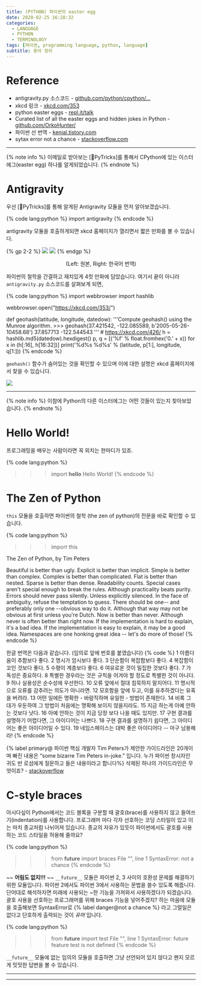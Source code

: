 ```yaml
---
title: (PYTHON) 파이썬의 easter egg
date: 2020-02-25 16:28:32
categories:
  - LANGUAGE
  - PYTHON
  - TERMINOLOGY
tags: [파이썬, programming language, python, language]
subtitle: 용어 정리
---
```


# Reference

- antigravity.py 소스코드 - [github.com/python/cpython/...](https://github.com/python/cpython/blob/master/Lib/antigravity.py#L7-L17)
- xkcd 링크 - [xkcd.com/353](https://xkcd.com/353/)
- python easter eggs - [repl.it/talk](https://repl.it/talk/share/Python-Easter-Egg/25634)
- Curated list of all the easter eggs and hidden jokes in Python - [github.com/OrkoHunter/](https://github.com/OrkoHunter/python-easter-eggs)
- 파이썬 선 번역 - [kenial.tistory.com](https://kenial.tistory.com/903)
- sytax error not a chance - [stackoverflow.com](https://stackoverflow.com/questions/17811855/syntax-error-not-a-chance)

---

{% note info %}
이메일로 받아보는 [🐍PyTricks]를 통해서 CPython에 있는 이스터에그(easter egg) 하나를 알게되었습니다.
{% endnote %}


# Antigravity

우선 [🐍PyTricks]를 통해 알게된 Antigravity 모듈을 먼저 알아보겠습니다.

{% code lang:python %}
import antigravity {% endcode %}

antigravity 모듈을 호출하게되면 xkcd 홈페이지가 열리면서 짧은 만화를 볼 수 있습니다.

{% gp 2-2 %}
<img src='https://imgs.xkcd.com/comics/python.png'>
<img src='https://ww.namu.la/s/adb574b12427b293e0f08880f5c40746498afc9c3873d14a9bb9ee2bac99bfbd5a15f8aa6244ea78e60b378bb642b6cf5782ba40a7bd451368e5fe1171b0ae689515651c34fccaa0e505dd6673298c9432104cef2299ae62c57ddcde31793582'>
{% endgp %}

<div style="text-align:center">(Left: 원본, Right: 한국어 번역)</div>

파이썬의 철학을 간결하고 재치있게 4컷 만화에 담았습니다.
여기서 끝이 아니라 `antigravity.py` 소스코드를 살펴보게 되면,

{% code lang:python %}
import webbrowser
import hashlib

webbrowser.open("https://xkcd.com/353/")

def geohash(latitude, longitude, datedow):
    '''Compute geohash() using the Munroe algorithm.
    >>> geohash(37.421542, -122.085589, b'2005-05-26-10458.68')
    37.857713 -122.544543
    '''
    # https://xkcd.com/426/
    h = hashlib.md5(datedow).hexdigest()
    p, q = [('%f' % float.fromhex('0.' + x)) for x in (h[:16], h[16:32])]
    print('%d%s %d%s' % (latitude, p[1:], longitude, q[1:])) {% endcode %}

`geohash()` 함수가 숨어있는 것을 확인할 수 있으며 이에 대한 설명은 xkcd 홈페이지에서 찾을 수 있습니다.

<img src='https://imgs.xkcd.com/comics/geohashing.png'>

---

{% note info %}
이참에 Python의 다른 이스터에그는 어떤 것들이 있는지 찾아보았습니다.
{% endnote %}


# Hello World!

프로그래밍을 배우는 사람이라면 꼭 외치는 한마디가 있죠.

{% code lang:python %}
>>> import __hello__
Hello World! {% endcode %}

# The Zen of Python

`this` 모듈을 호출하면 파이썬의 철학 (the zen of python)의 전문을 바로 확인할 수 있습니다.

{% code lang:python %}
>>> import this

The Zen of Python, by Tim Peters

Beautiful is better than ugly.
Explicit is better than implicit.
Simple is better than complex.
Complex is better than complicated.
Flat is better than nested.
Sparse is better than dense.
Readability counts.
Special cases aren't special enough to break the rules.
Although practicality beats purity.
Errors should never pass silently.
Unless explicitly silenced.
In the face of ambiguity, refuse the temptation to guess.
There should be one-- and preferably only one --obvious way to do it.
Although that way may not be obvious at first unless you're Dutch.
Now is better than never.
Although never is often better than right now.
If the implementation is hard to explain, it's a bad idea.
If the implementation is easy to explain, it may be a good idea.
Namespaces are one honking great idea -- let's do more of those! {% endcode %}

한글 번역은 다음과 같습니다. (임의로 앞에 번호를 붙였습니다)
{% code %}
1 아름다움이 추함보다 좋다.
2 명시가 암시보다 좋다.
3 단순함이 복잡함보다 좋다.
4 복잡함이 꼬인 것보다 좋다.
5 수평이 계층보다 좋다.
6 여유로운 것이 밀집한 것보다 좋다.
7 가독성은 중요하다.
8 특별한 경우라는 것은 규칙을 어겨야 할 정도로 특별한 것이 아니다.
9 허나 실용성은 순수성에 우선한다.
10 오류 앞에서 절대 침묵하지 말지어다.
11 명시적으로 오류를 감추려는 의도가 아니라면.
12 모호함을 앞에 두고, 이를 유추하겠다는 유혹을 버려라.
13 어떤 일에든 명확한 - 바람직하며 유일한 - 방법이 존재한다.
14 비록 그대가 우둔하여 그 방법이 처음에는 명확해 보이지 않을지라도.
15 지금 하는게 아예 안하는 것보다 낫다.
16 아예 안하는 것이 지금 당장 보다 나을 때도 있지만.
17 구현 결과를 설명하기 어렵다면, 그 아이디어는 나쁘다.
18 구현 결과를 설명하기 쉽다면, 그 아이디어는 좋은 아이디어일 수 있다.
19 네임스페이스는 대박 좋은 아이디어다 -- 마구 남용해라! {% endcode %}

{% label primary@ 파이썬 핵심 개발자 Tim Peters가 제안한 가이드라인은 20개이며 빠진 내용은 “some bizarre Tim Peters in-joke.” 입니다. 누가 파이썬 창시자인 귀도 반 로섬에게 질문하고 들은 내용이라고 합니다%}
삭제된 하나의 가이드라인은 무엇이죠? - [stackoverflow](https://stackoverflow.com/questions/4504487/the-zen-of-python-distils-the-guiding-principles-for-python-into-20-aphorisms-bu/4504891)

# C-style braces

아시다싶이 Python에서는 코드 블록을 구분할 때 괄호(brace)를 사용하지 않고 들여쓰기(indentation)를 사용합니다.
프로그래머 마다 각자 선호하는 코딩 스타일이 있고 이는 마치 종교처럼 나뉘어져 있습니다.
종교의 자유가 있듯이 파이썬에서도 괄호를 사용하는 코드 스타일을 허용해 줄까요?

{% code lang:python %}
>>> from __future__ import braces
  File "<stdin>", line 1
  SyntaxError: not a chance {% endcode %}

~~ **어림도 없지!!!** ~~
`__future__` 모듈은 파이썬 2, 3 사이의 호환성 문제를 해결하기 위한 모듈입니다. 파이썬 2에서도 파이썬 3에서 사용하는 문법을 쓸수 있도록 해줍니다. 단어대로 해석하자면 미래에 사용되는 ~한 기능을 가져와서 사용하겠다가 되겠습니다.
괄호 사용을 선호하는 프로그래머를 위해 braces 기능을 넣어주겠지? 하는 마음에 모듈을 호출해보면 SyntaxError로 {% label danger@not a chance %} 라고 그럴일은 없다고 단호하게 출력되는 것이 _유머_ 입니다.

{% code lang:python %}
>>> from __future__ import test
  File "<stdin>", line 1
  SyntaxError: future feature test is not defined {% endcode %}

`__future__` 모듈에 없는 임의의 모듈을 호출하면 그냥 선언되어 있지 않다고 왠지 모르게 밋밋한 답변을 볼 수 있습니다.

---
---
